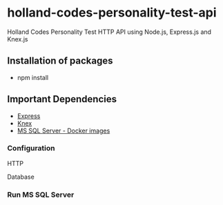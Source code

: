 # holland-codes-personality-test-api
Holland Codes Personality Test HTTP API using Node.js, Express.js and Knex.js

## Installation of packages
* npm install

## Important Dependencies

* [Express](http://expressjs.com/)
* [Knex](http://knexjs.org/)
* [MS SQL Server - Docker images](https://hub.docker.com/_/microsoft-mssql-server)

### Configuration

HTTP

Database


### Run MS SQL Server


